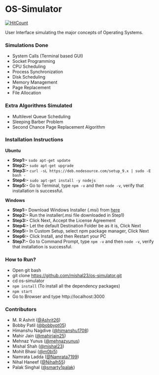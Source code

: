 # OS-Simulator
[![HitCount](http://hits.dwyl.com/mishal23/os-simulator.svg)](http://hits.dwyl.com/mishal23/os-simulator)

User Interface simulating the major concepts of Operating Systems.

### Simulations Done
- System Calls (Terminal based GUI)
- Socket Programming 
- CPU Scheduling 
- Process Synchronization
- Disk Scheduling
- Memory Management
- Page Replacement
- File Allocation

### Extra Algorithms Simulated
- Multilevel Queue Scheduling
- Sleeping Barber Problem
- Second Chance Page Replacement Algorithm

### Installation Instructions
<b>Ubuntu</b>
- **Step1:-** `sudo apt-get update`
- **Step2:-** `sudo apt-get upgrade`
- **Step3:-** `curl -sL https://deb.nodesource.com/setup_9.x | sudo -E bash -`
- **Step4:-** `sudo apt-get install -y nodejs`
- **Step5:-** Go to Terminal, type `npm -v` and then `node -v`, verify that installation is successful.

<b>Windows</b>
- **Step1:-** Download Windows Installer (.msi) from [here](https://nodejs.org/en/download/)
- **Step2:-** Run the installer(.msi file downloaded in Step1)
- **Step3:-** Click Next, Accept the License Agreement
- **Step4:-** Let the default Destination Folder be as it is, Click Next
- **Step5:-** In Custom Setup, select npm package manager, Click Next
- **Step6:-** Click Install, and then Restart your PC
- **Step7:-** Go to Command Prompt, type `npm -v` and then `node -v`, verify that installation is successful.

### How to Run?
- Open git bash
- git clone https://github.com/mishal23/os-simulator.git
- cd os-simulator
- `npm install` (To install all the dependency packages)
- `npm start`
- Go to Browser and type http://localhost:3000

### Contributors
- M. R Ashrit ([@Ashrit26](https://github.com/Ashrit26))
- Bobby Patil ([@bobbypt05](https://github.com/bobbypt05))
- Himanshu Nagdive ([@himanshu1708](https://github.com/himanshu1708))
- Mahir Jain ([@mahirjain25](https://github.com/mahirjain25))
- Mehnaz Yunus ([@mehnazyunus](https://github.com/mehnazyunus))
- Mishal Shah ([@mishal23](https://github.com/mishal23))
- Mohit Bhasi ([@m0bi5](https://github.com/m0bi5))
- Namrata Ladda ([@Namrata7199](https://github.com/Namrata7199))
- Nihal Haneef ([@Nihalh55](https://github.com/Nihalh55))
- Palak Singhal ([@smarty1palak](https://github.com/smarty1palak))
